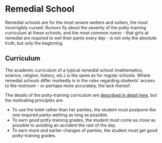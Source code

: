 <!-- TITLE: Remedial School -->
<!-- SUBTITLE: The fate of the most severely cursed girls -->

# Remedial School
Remedial schools are for the most severe wetters and soilers, the most incorrigibly cursed. Rumors fly about the severity of the potty-training curriculum at these schools, and the most common rumor - that girls at remedial are *required* to wet their pants every day - is not only the absolute truth, but only the beginning.

## Curriculum
The academic curriculum of a typical remedial school (mathematics, science, religion, history, etc.) is the same as for regular schools. Where remedial schools differ markedly is in the rules regarding students' access to the restroom - or perhaps more accurately, the lack thereof.

The details of the potty-training curriculum are [described in detail here](/setting/remedial-school/curriculum), but the motivating principles are:
* To use the toilet rather than her panties, the student must postpone the one required panty-wetting as long as possible.
* To earn good potty-training grades, the student must come as close as possible to avoiding an accident the rest of the day.
* To earn more and earlier changes of panties, the student must get good potty-training grades.